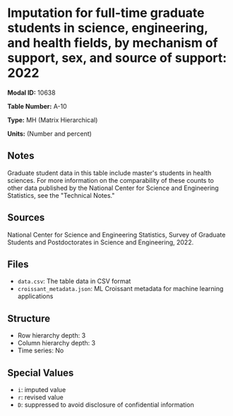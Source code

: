 # Imputation for full-time graduate students in science, engineering, and health fields, by mechanism of support, sex, and source of support: 2022

**Modal ID:** 10638

**Table Number:** A-10

**Type:** MH (Matrix Hierarchical)

**Units:** (Number and percent)

## Notes

Graduate student data in this table include master's students in health sciences. For more information on the comparability of these counts to other data published by the National Center for Science and Engineering Statistics, see the "Technical Notes."

## Sources

National Center for Science and Engineering Statistics, Survey of Graduate Students and Postdoctorates in Science and Engineering, 2022.

## Files

- `data.csv`: The table data in CSV format
- `croissant_metadata.json`: ML Croissant metadata for machine learning applications

## Structure

- Row hierarchy depth: 3
- Column hierarchy depth: 3
- Time series: No

## Special Values

- `i`: imputed value
- `r`: revised value
- `D`: suppressed to avoid disclosure of confidential information
